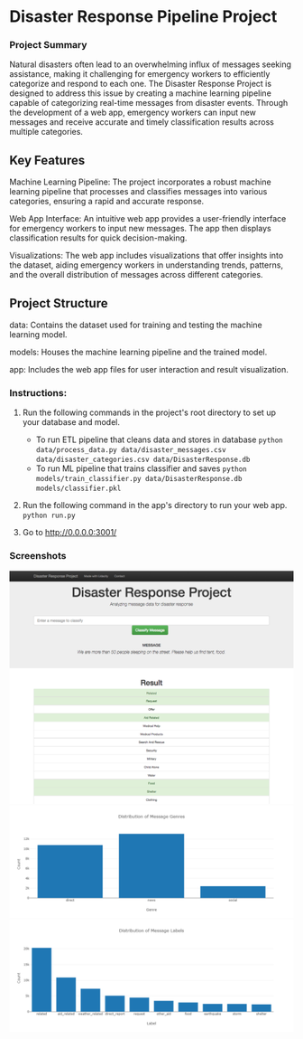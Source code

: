 # Disaster Response Pipeline Project

### Project Summary
Natural disasters often lead to an overwhelming influx of messages seeking assistance, making it challenging for emergency workers to efficiently categorize and respond to each one. The Disaster Response Project is designed to address this issue by creating a machine learning pipeline capable of categorizing real-time messages from disaster events. Through the development of a web app, emergency workers can input new messages and receive accurate and timely classification results across multiple categories.


## Key Features
Machine Learning Pipeline: The project incorporates a robust machine learning pipeline that processes and classifies messages into various categories, ensuring a rapid and accurate response.

Web App Interface: An intuitive web app provides a user-friendly interface for emergency workers to input new messages. The app then displays classification results for quick decision-making.

Visualizations: The web app includes visualizations that offer insights into the dataset, aiding emergency workers in understanding trends, patterns, and the overall distribution of messages across different categories.


## Project Structure
data: Contains the dataset used for training and testing the machine learning model.

models: Houses the machine learning pipeline and the trained model.

app: Includes the web app files for user interaction and result visualization.


### Instructions:
1. Run the following commands in the project's root directory to set up your database and model.

    - To run ETL pipeline that cleans data and stores in database
        `python data/process_data.py data/disaster_messages.csv data/disaster_categories.csv data/DisasterResponse.db`
    - To run ML pipeline that trains classifier and saves
        `python models/train_classifier.py data/DisasterResponse.db models/classifier.pkl`

2. Run the following command in the app's directory to run your web app.
    `python run.py`

3. Go to http://0.0.0.0:3001/


### Screenshots
![Picture of the Disaster Response Classifiers](pictures/image-1.png)
![Bar chart of count per genre](pictures/image-2.png)
![Bar chart of count per label](pictures/image-3.png)